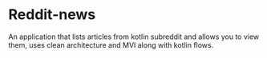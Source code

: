 # Reddit-news

An application that lists articles from kotlin subreddit and allows you to view them, uses clean architecture and MVI along with kotlin flows.
